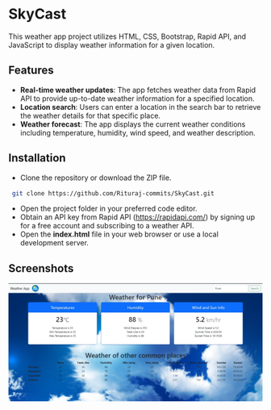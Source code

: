 # SkyCast

This weather app project utilizes HTML, CSS, Bootstrap, Rapid API, and JavaScript to display weather information for a given location.


## Features

- **Real-time weather updates**: The app fetches weather data from Rapid API to provide up-to-date weather information for a specified location.
- **Location search**: Users can enter a location in the search bar to retrieve the weather details for that specific place.
- **Weather forecast**: The app displays the current weather conditions including temperature, humidity, wind speed, and weather description.



## Installation

- Clone the repository or download the ZIP file.

```bash
 git clone https://github.com/Rituraj-commits/SkyCast.git
```
- Open the project folder in your preferred code editor.
- Obtain an API key from Rapid API (https://rapidapi.com/) by signing up for a free account and subscribing to a weather API.
- Open the **index.html** file in your web browser or use a local development server.
## Screenshots

![App Screenshot](app.jpg)
